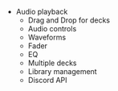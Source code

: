 * Audio playback
    * Drag and Drop for decks
    * Audio controls
    * Waveforms
    * Fader
    * EQ
    * Multiple decks
    * Library management
    * Discord API
